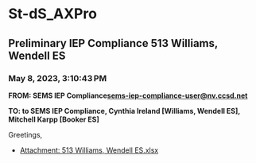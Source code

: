 # St-dS_AXPro
## Preliminary IEP Compliance 513 Williams, Wendell ES
### May 8, 2023, 3:10:43 PM
**FROM: SEMS IEP Compliance<sems-iep-compliance-user@nv.ccsd.net>**

**TO: to SEMS IEP Compliance, Cynthia Ireland [Williams, Wendell ES], Mitchell Karpp [Booker ES]**


Greetings, 





* [Attachment: 513 Williams, Wendell ES.xlsx](St-dS_AXPro-attachment-1.xlsx)
